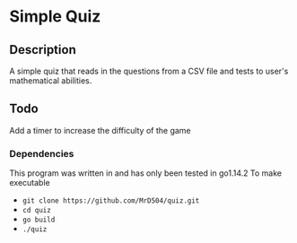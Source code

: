 # Simple Quiz

## Description
A simple quiz that reads in the questions from a CSV file and tests to user's
mathematical abilities.

## Todo
Add a timer to increase the difficulty of the game

### Dependencies
This program was written in and has only been tested in go1.14.2
To make executable
- ``` git clone https://github.com/MrD504/quiz.git ```
- ``` cd quiz ```
- ``` go build ```
- ``` ./quiz ```

